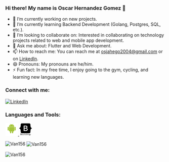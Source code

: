 ### Hi there! My name is Oscar Hernandez Gomez 👋

- 🔭 I’m currently working on new projects.
- 🌱 I’m currently learning Backend Development (Golang, Postgres, SQL, etc.).
- 👯 I’m looking to collaborate on: Interested in collaborating on technology projects related to web and mobile app development.
- 💬 Ask me about: Flutter and Web Development.
- 📫 How to reach me: You can reach me at osjahego2004@gmail.com or on [LinkedIn](https://www.linkedin.com/in/oscar-hernandez-9aab57255/).
- 😄 Pronouns: My pronouns are he/him.
- ⚡ Fun fact: In my free time, I enjoy going to the gym, cycling, and learning new languages.

<h3 align="left">Connect with me:</h3>
<p align="left">
  <a href="https://www.linkedin.com/in/oscar-hernandez-9aab57255/" target="blank">
    <img align="center" src="https://raw.githubusercontent.com/rahuldkjain/github-profile-readme-generator/master/src/images/icons/Social/linked-in-alt.svg" alt="LinkedIn" height="30" width="40" />
  </a>
</p>

<h3 align="left">Languages and Tools:</h3>
<p align="left">
  <a href="https://developer.android.com" target="_blank" rel="noreferrer">
    <img src="https://raw.githubusercontent.com/devicons/devicon/master/icons/android/android-original-wordmark.svg" alt="android" width="40" height="40"/>
  </a>
  <a href="https://getbootstrap.com" target="_blank" rel="noreferrer">
    <img src="https://raw.githubusercontent.com/devicons/devicon/master/icons/bootstrap/bootstrap-plain-wordmark.svg" alt="bootstrap" width="40" height="40"/>
  </a>
  <!-- Agrega otros íconos de las tecnologías en las que eres experto -->
</p>

<!-- Agrega estadísticas si lo deseas -->
<p><img align="left" src="https://github-readme-stats.vercel.app/api/top-langs?username=Van156&show_icons=true&locale=en&layout=compact&theme=tokyonight" alt="Van156" /></p>

<p>&nbsp;<img align="center" src="https://github-readme-stats.vercel.app/api?username=Van156&show_icons=true&locale=en&theme=tokyonight" alt="Van156" /></p>

<p><img align="center" src="https://github-readme-streak-stats.herokuapp.com/?user=Van156&&theme=tokyonight" alt="Van156" /></p>
